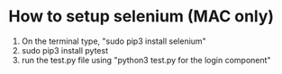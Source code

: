 # How to setup selenium (MAC only)

1. On the terminal type, "sudo pip3 install selenium"
2. sudo pip3 install pytest
3. run the test.py file using "python3 test.py for the login component"
